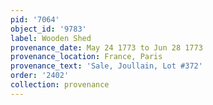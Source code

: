 ```yaml
---
pid: '7064'
object_id: '9783'
label: Wooden Shed
provenance_date: May 24 1773 to Jun 28 1773
provenance_location: France, Paris
provenance_text: 'Sale, Joullain, Lot #372'
order: '2402'
collection: provenance
---
```

